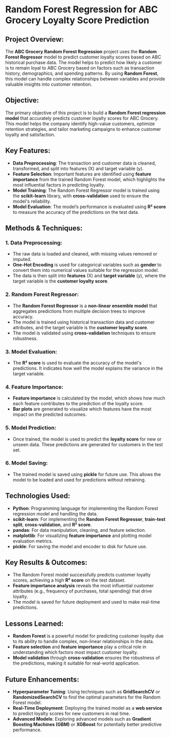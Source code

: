 # Random Forest Regression for ABC Grocery Loyalty Score Prediction

## Project Overview:
The **ABC Grocery Random Forest Regression** project uses the **Random Forest Regressor** model to predict customer loyalty scores based on ABC historical purchase data. The model helps to predict how likely a customer is to remain loyal to ABC Grocery based on factors such as transaction history, demographics, and spending patterns. By using **Random Forest**, this model can handle complex relationships between variables and provide valuable insights into customer retention.

## Objective:
The primary objective of this project is to build a **Random Forest regression model** that accurately predicts customer loyalty scores for ABC Grocery. This model helps the company identify high-value customers, optimize retention strategies, and tailor marketing campaigns to enhance customer loyalty and satisfaction.

## Key Features:
- **Data Preprocessing**: The transaction and customer data is cleaned, transformed, and split into features (X) and target variable (y).
- **Feature Selection**: Important features are identified using **feature importance** from the trained Random Forest model, which highlights the most influential factors in predicting loyalty.
- **Model Training**: The Random Forest Regressor model is trained using the **scikit-learn** library, with **cross-validation** used to ensure the model's reliability.
- **Model Evaluation**: The model’s performance is evaluated using **R² score** to measure the accuracy of the predictions on the test data.

## Methods & Techniques:

### **1. Data Preprocessing**:
- The raw data is loaded and cleaned, with missing values removed or imputed.
- **One-Hot Encoding** is used for categorical variables such as **gender** to convert them into numerical values suitable for the regression model.
- The data is then split into **features** (X) and **target variable** (y), where the target variable is the **customer loyalty score**.

### **2. Random Forest Regressor**:
- The **Random Forest Regressor** is a **non-linear ensemble model** that aggregates predictions from multiple decision trees to improve accuracy.
- The model is trained using historical transaction data and customer attributes, and the target variable is the **customer loyalty score**.
- The model is validated using **cross-validation** techniques to ensure robustness.

### **3. Model Evaluation**:
- The **R² score** is used to evaluate the accuracy of the model's predictions. It indicates how well the model explains the variance in the target variable.

### **4. Feature Importance**:
- **Feature importance** is calculated by the model, which shows how much each feature contributes to the prediction of the loyalty score.
- **Bar plots** are generated to visualize which features have the most impact on the predicted outcomes.

### **5. Model Prediction**:
- Once trained, the model is used to predict the **loyalty score** for new or unseen data. These predictions are generated for customers in the test set.

### **6. Model Saving**:
- The trained model is saved using **pickle** for future use. This allows the model to be loaded and used for predictions without retraining.

## Technologies Used:
- **Python**: Programming language for implementing the Random Forest regression model and handling the data.
- **scikit-learn**: For implementing the **Random Forest Regressor**, **train-test split**, **cross-validation**, and **R² score**.
- **pandas**: For data manipulation, cleaning, and feature selection.
- **matplotlib**: For visualizing **feature importance** and plotting model evaluation metrics.
- **pickle**: For saving the model and encoder to disk for future use.

## Key Results & Outcomes:
- The Random Forest model successfully predicts customer loyalty scores, achieving a high **R² score** on the test dataset.
- **Feature importance analysis** reveals the most influential customer attributes (e.g., frequency of purchases, total spending) that drive loyalty.
- The model is saved for future deployment and used to make real-time predictions.

## Lessons Learned:
- **Random Forest** is a powerful model for predicting customer loyalty due to its ability to handle complex, non-linear relationships in the data.
- **Feature selection** and **feature importance** play a critical role in understanding which factors most impact customer loyalty.
- **Model validation** through **cross-validation** ensures the robustness of the predictions, making it suitable for real-world application.

## Future Enhancements:
- **Hyperparameter Tuning**: Using techniques such as **GridSearchCV** or **RandomizedSearchCV** to find the optimal parameters for the Random Forest model.
- **Real-Time Deployment**: Deploying the trained model as a **web service** to predict loyalty scores for new customers in real time.
- **Advanced Models**: Exploring advanced models such as **Gradient Boosting Machines (GBM)** or **XGBoost** for potentially better predictive performance.
